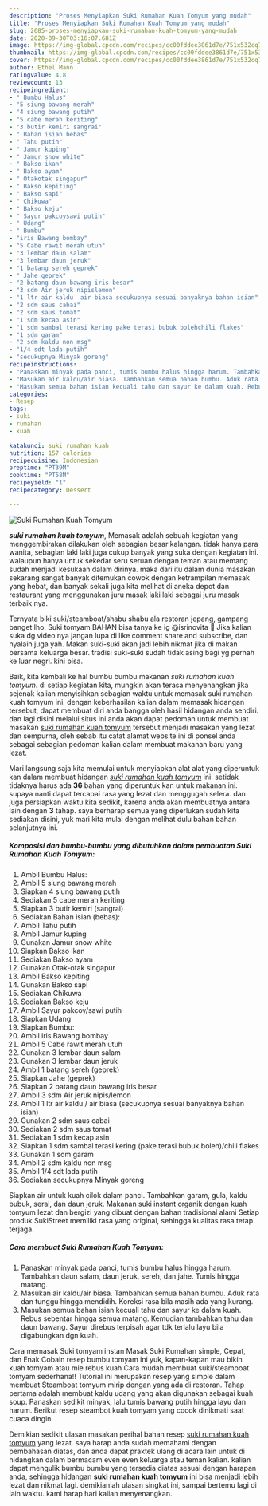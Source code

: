 ```yaml
---
description: "Proses Menyiapkan Suki Rumahan Kuah Tomyum yang mudah"
title: "Proses Menyiapkan Suki Rumahan Kuah Tomyum yang mudah"
slug: 2685-proses-menyiapkan-suki-rumahan-kuah-tomyum-yang-mudah
date: 2020-09-30T03:16:07.681Z
image: https://img-global.cpcdn.com/recipes/cc00fddee3861d7e/751x532cq70/suki-rumahan-kuah-tomyum-foto-resep-utama.jpg
thumbnail: https://img-global.cpcdn.com/recipes/cc00fddee3861d7e/751x532cq70/suki-rumahan-kuah-tomyum-foto-resep-utama.jpg
cover: https://img-global.cpcdn.com/recipes/cc00fddee3861d7e/751x532cq70/suki-rumahan-kuah-tomyum-foto-resep-utama.jpg
author: Ethel Mann
ratingvalue: 4.8
reviewcount: 13
recipeingredient:
- " Bumbu Halus"
- "5 siung bawang merah"
- "4 siung bawang putih"
- "5 cabe merah keriting"
- "3 butir kemiri sangrai"
- " Bahan isian bebas"
- " Tahu putih"
- " Jamur kuping"
- " Jamur snow white"
- " Bakso ikan"
- " Bakso ayam"
- " Otakotak singapur"
- " Bakso kepiting"
- " Bakso sapi"
- " Chikuwa"
- " Bakso keju"
- " Sayur pakcoysawi putih"
- " Udang"
- " Bumbu"
- "iris Bawang bombay"
- "5 Cabe rawit merah utuh"
- "3 lembar daun salam"
- "3 lembar daun jeruk"
- "1 batang sereh geprek"
- " Jahe geprek"
- "2 batang daun bawang iris besar"
- "3 sdm Air jeruk nipislemon"
- "1 ltr air kaldu  air biasa secukupnya sesuai banyaknya bahan isian"
- "2 sdm saus cabai"
- "2 sdm saus tomat"
- "1 sdm kecap asin"
- "1 sdm sambal terasi kering pake terasi bubuk bolehchili flakes"
- "1 sdm garam"
- "2 sdm kaldu non msg"
- "1/4 sdt lada putih"
- "secukupnya Minyak goreng"
recipeinstructions:
- "Panaskan minyak pada panci, tumis bumbu halus hingga harum. Tambahkan daun salam, daun jeruk, sereh, dan jahe. Tumis hingga matang."
- "Masukan air kaldu/air biasa. Tambahkan semua bahan bumbu. Aduk rata dan tunggu hingga mendidih. Koreksi rasa bila masih ada yang kurang."
- "Masukan semua bahan isian kecuali tahu dan sayur ke dalam kuah. Rebus sebentar hingga semua matang. Kemudian tambahkan tahu dan daun bawang. Sayur direbus terpisah agar tdk terlalu layu bila digabungkan dgn kuah."
categories:
- Resep
tags:
- suki
- rumahan
- kuah

katakunci: suki rumahan kuah 
nutrition: 157 calories
recipecuisine: Indonesian
preptime: "PT39M"
cooktime: "PT58M"
recipeyield: "1"
recipecategory: Dessert

---
```



![Suki Rumahan Kuah Tomyum](https://img-global.cpcdn.com/recipes/cc00fddee3861d7e/751x532cq70/suki-rumahan-kuah-tomyum-foto-resep-utama.jpg)

<b><i>suki rumahan kuah tomyum</i></b>, Memasak adalah sebuah kegiatan yang menggembirakan dilakukan oleh sebagian besar kalangan. tidak hanya para wanita, sebagian laki laki juga cukup banyak yang suka dengan kegiatan ini. walaupun hanya untuk sekedar seru seruan dengan teman atau memang sudah menjadi kesukaan dalam dirinya. maka dari itu dalam dunia masakan sekarang sangat banyak ditemukan cowok dengan ketrampilan memasak yang hebat, dan banyak sekali juga kita melihat di aneka depot dan restaurant yang menggunakan juru masak laki laki sebagai juru masak terbaik nya.

Ternyata biki suki/steamboat/shabu shabu ala restoran jepang, gampang banget lho. Suki tomyam BAHAN bisa tanya ke ig @isrinovita 🥰 Jika kalian suka dg video nya jangan lupa di like comment share and subscribe, dan nyalain juga yah. Makan suki-suki akan jadi lebih nikmat jika di makan bersama keluarga besar. tradisi suki-suki sudah tidak asing bagi yg pernah ke luar negri. kini bisa.

Baik, kita kembali ke hal bumbu bumbu makanan <i>suki rumahan kuah tomyum</i>. di setiap kegiatan kita, mungkin akan terasa menyenangkan jika sejenak kalian menyisihkan sebagian waktu untuk memasak suki rumahan kuah tomyum ini. dengan keberhasilan kalian dalam memasak hidangan tersebut, dapat membuat diri anda bangga oleh hasil hidangan anda sendiri. dan lagi disini melalui situs ini anda akan dapat pedoman untuk membuat masakan <u>suki rumahan kuah tomyum</u> tersebut menjadi masakan yang lezat dan sempurna, oleh sebab itu catat alamat website ini di ponsel anda sebagai sebagian pedoman kalian dalam membuat makanan baru yang lezat.


Mari langsung saja kita memulai untuk menyiapkan alat alat yang diperuntuk kan dalam membuat hidangan <u><i>suki rumahan kuah tomyum</i></u> ini. setidak tidaknya harus ada <b>36</b> bahan yang diperuntuk kan untuk makanan ini. supaya nanti dapat tercapai rasa yang lezat dan menggugah selera. dan juga persiapkan waktu kita sedikit, karena anda akan membuatnya antara lain dengan <b>3</b> tahap. saya berharap semua yang diperlukan sudah kita sediakan disini, yuk mari kita mulai dengan melihat dulu bahan bahan selanjutnya ini.

<!--inarticleads1-->

##### Komposisi dan bumbu-bumbu yang dibutuhkan dalam pembuatan Suki Rumahan Kuah Tomyum:

1. Ambil  Bumbu Halus:
1. Ambil 5 siung bawang merah
1. Siapkan 4 siung bawang putih
1. Sediakan 5 cabe merah keriting
1. Siapkan 3 butir kemiri (sangrai)
1. Sediakan  Bahan isian (bebas):
1. Ambil  Tahu putih
1. Ambil  Jamur kuping
1. Gunakan  Jamur snow white
1. Siapkan  Bakso ikan
1. Sediakan  Bakso ayam
1. Gunakan  Otak-otak singapur
1. Ambil  Bakso kepiting
1. Gunakan  Bakso sapi
1. Sediakan  Chikuwa
1. Sediakan  Bakso keju
1. Ambil  Sayur pakcoy/sawi putih
1. Siapkan  Udang
1. Siapkan  Bumbu:
1. Ambil iris Bawang bombay
1. Ambil 5 Cabe rawit merah utuh
1. Gunakan 3 lembar daun salam
1. Gunakan 3 lembar daun jeruk
1. Ambil 1 batang sereh (geprek)
1. Siapkan  Jahe (geprek)
1. Siapkan 2 batang daun bawang iris besar
1. Ambil 3 sdm Air jeruk nipis/lemon
1. Ambil 1 ltr air kaldu / air biasa (secukupnya sesuai banyaknya bahan isian)
1. Gunakan 2 sdm saus cabai
1. Sediakan 2 sdm saus tomat
1. Sediakan 1 sdm kecap asin
1. Siapkan 1 sdm sambal terasi kering (pake terasi bubuk boleh)/chili flakes
1. Gunakan 1 sdm garam
1. Ambil 2 sdm kaldu non msg
1. Ambil 1/4 sdt lada putih
1. Sediakan secukupnya Minyak goreng


Siapkan air untuk kuah cilok dalam panci. Tambahkan garam, gula, kaldu bubuk, serai, dan daun jeruk. Makanan suki instant organik dengan kuah tomyum lezat dan bergizi yang dibuat dengan bahan tradisional alami Setiap produk SukiStreet memiliki rasa yang original, sehingga kualitas rasa tetap terjaga. 

<!--inarticleads2-->

##### Cara membuat Suki Rumahan Kuah Tomyum:

1. Panaskan minyak pada panci, tumis bumbu halus hingga harum. Tambahkan daun salam, daun jeruk, sereh, dan jahe. Tumis hingga matang.
1. Masukan air kaldu/air biasa. Tambahkan semua bahan bumbu. Aduk rata dan tunggu hingga mendidih. Koreksi rasa bila masih ada yang kurang.
1. Masukan semua bahan isian kecuali tahu dan sayur ke dalam kuah. Rebus sebentar hingga semua matang. Kemudian tambahkan tahu dan daun bawang. Sayur direbus terpisah agar tdk terlalu layu bila digabungkan dgn kuah.


Cara memasak Suki tomyam instan Masak Suki Rumahan simple, Cepat, dan Enak Cobain resep bumbu tomyam ini yuk, kapan-kapan mau bikin kuah tomyam atau mie rebus kuah Cara mudah membuat suki/steamboat tomyam sederhana!! Tutorial ini merupakan resep yang simple dalam membuat Steamboat tomyum mirip dengan yang ada di restoran. Tahap pertama adalah membuat kaldu udang yang akan digunakan sebagai kuah soup. Panaskan sedikit minyak, lalu tumis bawang putih hingga layu dan harum. Berikut resep steambot kuah tomyam yang cocok dinikmati saat cuaca dingin. 

Demikian sedikit ulasan masakan perihal bahan resep <u>suki rumahan kuah tomyum</u> yang lezat. saya harap anda sudah memahami dengan pembahasan diatas, dan anda dapat praktek ulang di acara lain untuk di hidangkan dalam bermacam even even keluarga atau teman kalian. kalian dapat mengulik bumbu bumbu yang tersedia diatas sesuai dengan harapan anda, sehingga hidangan <b>suki rumahan kuah tomyum</b> ini bisa menjadi lebih lezat dan nikmat lagi. demikianlah ulasan singkat ini, sampai bertemu lagi di lain waktu. kami harap hari kalian menyenangkan.
